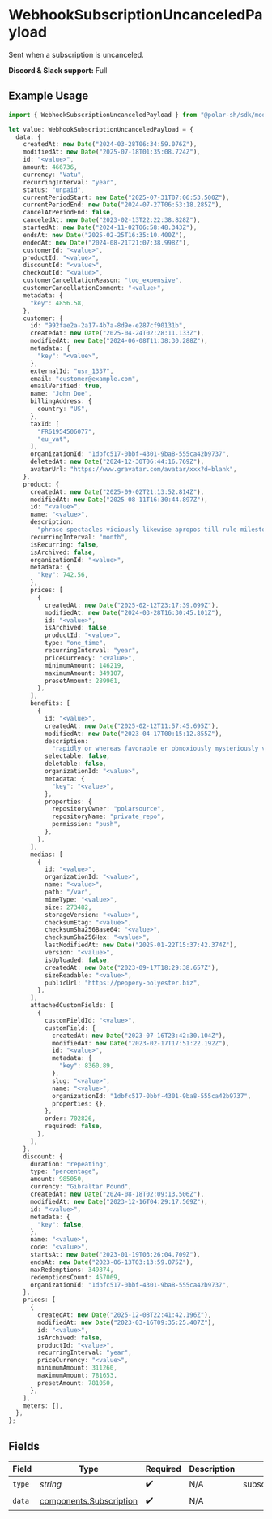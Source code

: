 # WebhookSubscriptionUncanceledPayload

Sent when a subscription is uncanceled.

**Discord & Slack support:** Full

## Example Usage

```typescript
import { WebhookSubscriptionUncanceledPayload } from "@polar-sh/sdk/models/components/webhooksubscriptionuncanceledpayload.js";

let value: WebhookSubscriptionUncanceledPayload = {
  data: {
    createdAt: new Date("2024-03-28T06:34:59.076Z"),
    modifiedAt: new Date("2025-07-18T01:35:08.724Z"),
    id: "<value>",
    amount: 466736,
    currency: "Vatu",
    recurringInterval: "year",
    status: "unpaid",
    currentPeriodStart: new Date("2025-07-31T07:06:53.500Z"),
    currentPeriodEnd: new Date("2024-07-27T06:53:18.285Z"),
    cancelAtPeriodEnd: false,
    canceledAt: new Date("2023-02-13T22:22:38.828Z"),
    startedAt: new Date("2024-11-02T06:58:48.343Z"),
    endsAt: new Date("2025-02-25T16:35:10.400Z"),
    endedAt: new Date("2024-08-21T21:07:38.998Z"),
    customerId: "<value>",
    productId: "<value>",
    discountId: "<value>",
    checkoutId: "<value>",
    customerCancellationReason: "too_expensive",
    customerCancellationComment: "<value>",
    metadata: {
      "key": 4856.58,
    },
    customer: {
      id: "992fae2a-2a17-4b7a-8d9e-e287cf90131b",
      createdAt: new Date("2025-04-24T02:28:11.133Z"),
      modifiedAt: new Date("2024-06-08T11:38:30.288Z"),
      metadata: {
        "key": "<value>",
      },
      externalId: "usr_1337",
      email: "customer@example.com",
      emailVerified: true,
      name: "John Doe",
      billingAddress: {
        country: "US",
      },
      taxId: [
        "FR61954506077",
        "eu_vat",
      ],
      organizationId: "1dbfc517-0bbf-4301-9ba8-555ca42b9737",
      deletedAt: new Date("2024-12-30T06:44:16.769Z"),
      avatarUrl: "https://www.gravatar.com/avatar/xxx?d=blank",
    },
    product: {
      createdAt: new Date("2025-09-02T21:13:52.814Z"),
      modifiedAt: new Date("2025-08-11T16:30:44.897Z"),
      id: "<value>",
      name: "<value>",
      description:
        "phrase spectacles viciously likewise apropos till rule milestone quiet",
      recurringInterval: "month",
      isRecurring: false,
      isArchived: false,
      organizationId: "<value>",
      metadata: {
        "key": 742.56,
      },
      prices: [
        {
          createdAt: new Date("2025-02-12T23:17:39.099Z"),
          modifiedAt: new Date("2024-03-28T16:30:45.101Z"),
          id: "<value>",
          isArchived: false,
          productId: "<value>",
          type: "one_time",
          recurringInterval: "year",
          priceCurrency: "<value>",
          minimumAmount: 146219,
          maximumAmount: 349107,
          presetAmount: 289961,
        },
      ],
      benefits: [
        {
          id: "<value>",
          createdAt: new Date("2025-02-12T11:57:45.695Z"),
          modifiedAt: new Date("2023-04-17T00:15:12.855Z"),
          description:
            "rapidly or whereas favorable er obnoxiously mysteriously veto",
          selectable: false,
          deletable: false,
          organizationId: "<value>",
          metadata: {
            "key": "<value>",
          },
          properties: {
            repositoryOwner: "polarsource",
            repositoryName: "private_repo",
            permission: "push",
          },
        },
      ],
      medias: [
        {
          id: "<value>",
          organizationId: "<value>",
          name: "<value>",
          path: "/var",
          mimeType: "<value>",
          size: 273482,
          storageVersion: "<value>",
          checksumEtag: "<value>",
          checksumSha256Base64: "<value>",
          checksumSha256Hex: "<value>",
          lastModifiedAt: new Date("2025-01-22T15:37:42.374Z"),
          version: "<value>",
          isUploaded: false,
          createdAt: new Date("2023-09-17T18:29:38.657Z"),
          sizeReadable: "<value>",
          publicUrl: "https://peppery-polyester.biz",
        },
      ],
      attachedCustomFields: [
        {
          customFieldId: "<value>",
          customField: {
            createdAt: new Date("2023-07-16T23:42:30.104Z"),
            modifiedAt: new Date("2023-02-17T17:51:22.192Z"),
            id: "<value>",
            metadata: {
              "key": 8360.89,
            },
            slug: "<value>",
            name: "<value>",
            organizationId: "1dbfc517-0bbf-4301-9ba8-555ca42b9737",
            properties: {},
          },
          order: 702826,
          required: false,
        },
      ],
    },
    discount: {
      duration: "repeating",
      type: "percentage",
      amount: 985050,
      currency: "Gibraltar Pound",
      createdAt: new Date("2024-08-18T02:09:13.506Z"),
      modifiedAt: new Date("2023-12-16T04:29:17.569Z"),
      id: "<value>",
      metadata: {
        "key": false,
      },
      name: "<value>",
      code: "<value>",
      startsAt: new Date("2023-01-19T03:26:04.709Z"),
      endsAt: new Date("2023-06-13T03:13:59.075Z"),
      maxRedemptions: 349874,
      redemptionsCount: 457069,
      organizationId: "1dbfc517-0bbf-4301-9ba8-555ca42b9737",
    },
    prices: [
      {
        createdAt: new Date("2025-12-08T22:41:42.196Z"),
        modifiedAt: new Date("2023-03-16T09:35:25.407Z"),
        id: "<value>",
        isArchived: false,
        productId: "<value>",
        recurringInterval: "year",
        priceCurrency: "<value>",
        minimumAmount: 311260,
        maximumAmount: 781653,
        presetAmount: 781050,
      },
    ],
    meters: [],
  },
};
```

## Fields

| Field                                                              | Type                                                               | Required                                                           | Description                                                        | Example                                                            |
| ------------------------------------------------------------------ | ------------------------------------------------------------------ | ------------------------------------------------------------------ | ------------------------------------------------------------------ | ------------------------------------------------------------------ |
| `type`                                                             | *string*                                                           | :heavy_check_mark:                                                 | N/A                                                                | subscription.uncanceled                                            |
| `data`                                                             | [components.Subscription](../../models/components/subscription.md) | :heavy_check_mark:                                                 | N/A                                                                |                                                                    |